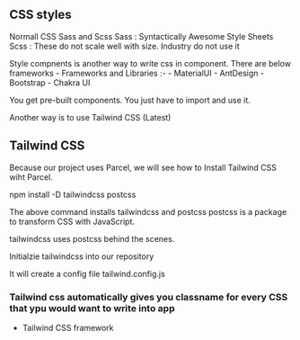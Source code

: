 ## CSS styles
Normall CSS
Sass and Scss
Sass : Syntactically Awesome Style Sheets
Scss : 
These do not scale well with size. Industry do not use it 

Style compnents is another way to write css in component. There are below frameworks - 
Frameworks and Libraries :- 
    - MaterialUI
    - AntDesign 
    - Bootstrap
     - Chakra UI

You get pre-built components. You just have to import and use it. 

Another way is to use Tailwind CSS (Latest)

## Tailwind CSS

Because our project uses Parcel, we will see how to Install Tailwind CSS wiht Parcel. 

npm install -D tailwindcss postcss

The above command installs tailwindcss and postcss
postcss is a package to transform CSS with JavaScript. 

tailwindcss uses postcss behind the scenes. 

Initialzie tailwindcss into our repository 

It will create a config file tailwind.config.js

### Tailwind css automatically gives you classname for every CSS that ypu would want to write into app

- Tailwind CSS framework
